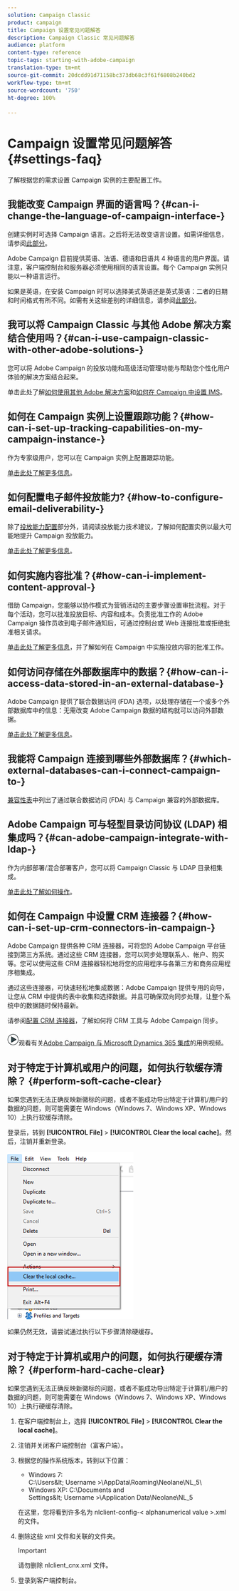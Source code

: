 ```yaml
---
solution: Campaign Classic
product: campaign
title: Campaign 设置常见问题解答
description: Campaign Classic 常见问题解答
audience: platform
content-type: reference
topic-tags: starting-with-adobe-campaign
translation-type: tm+mt
source-git-commit: 20dcdd91d71158bc373db68c3f61f6808b240bd2
workflow-type: tm+mt
source-wordcount: '750'
ht-degree: 100%

---
```



# Campaign 设置常见问题解答 {#settings-faq}

了解根据您的需求设置 Campaign 实例的主要配置工作。

## 我能改变 Campaign 界面的语言吗？{#can-i-change-the-language-of-campaign-interface-}

创建实例时可选择 Campaign 语言。之后将无法改变语言设置。如需详细信息，请参阅[此部分](../../installation/using/creating-an-instance-and-logging-on.md)。

Adobe Campaign 目前提供英语、法语、德语和日语共 4 种语言的用户界面。请注意，客户端控制台和服务器必须使用相同的语言设置。每个 Campaign 实例只能以一种语言运行。

如果是英语，在安装 Campaign 时可以选择美式英语还是英式英语：二者的日期和时间格式有所不同。如需有关这些差别的详细信息，请参阅[此部分](../../platform/using/adobe-campaign-workspace.md#date-and-time)。

## 我可以将 Campaign Classic 与其他 Adobe 解决方案结合使用吗？{#can-i-use-campaign-classic-with-other-adobe-solutions-}

您可以将 Adobe Campaign 的投放功能和高级活动管理功能与帮助您个性化用户体验的解决方案结合起来。

单击此处了解[如何使用其他 Adobe 解决方案](../../integrations/using/about-campaign-integrations.md)和[如何在 Campaign 中设置 IMS](../../integrations/using/about-adobe-id.md)。

## 如何在 Campaign 实例上设置跟踪功能？{#how-can-i-set-up-tracking-capabilities-on-my-campaign-instance-}

作为专家级用户，您可以在 Campaign 实例上配置跟踪功能。

[单击此处了解更多信息](../../installation/using/deploying-an-instance.md#tracking-configuration)。

## 如何配置电子邮件投放能力? {#how-to-configure-email-deliverability-}

除了[投放能力配置](../../delivery/using/about-deliverability.md#configuration)部分外，请阅读投放能力技术建议，了解如何配置实例以最大可能地提升 Campaign 投放能力。

[单击此处了解更多信息](../../delivery/using/technical-recommendations.md)。

## 如何实施内容批准？{#how-can-i-implement-content-approval-}

借助 Campaign，您能够以协作模式为营销活动的主要步骤设置审批流程。对于每个活动，您可以批准投放目标、内容和成本。负责批准工作的 Adobe Campaign 操作员收到电子邮件通知后，可通过控制台或 Web 连接批准或拒绝批准相关请求。

[单击此处了解更多信息](../../campaign/using/marketing-campaign-approval.md#checking-and-approving-deliveries)，并了解如何在 Campaign 中实施投放内容的批准工作。

## 如何访问存储在外部数据库中的数据？{#how-can-i-access-data-stored-in-an-external-database-}

Adobe Campaign 提供了联合数据访问 (FDA) 选项，以处理存储在一个或多个外部数据库中的信息：无需改变 Adobe Campaign 数据的结构就可以访问外部数据。

[单击此处了解更多信息](../../installation/using/connecting-to-database.md)。

## 我能将 Campaign 连接到哪些外部数据库？{#which-external-databases-can-i-connect-campaign-to-}

[兼容性表](../../rn/using/compatibility-matrix.md)中列出了通过联合数据访问 (FDA) 与 Campaign 兼容的外部数据库。

## Adobe Campaign 可与轻型目录访问协议 (LDAP) 相集成吗？{#can-adobe-campaign-integrate-with-ldap-}

作为内部部署/混合部署客户，您可以将 Campaign Classic 与 LDAP 目录相集成。

[单击此处了解如何操作](../../installation/using/connecting-through-ldap.md)。

## 如何在 Campaign 中设置 CRM 连接器？{#how-can-i-set-up-crm-connectors-in-campaign-}

Adobe Campaign 提供各种 CRM 连接器，可将您的 Adobe Campaign 平台链接到第三方系统。通过这些 CRM 连接器，您可以同步处理联系人、帐户、购买等。您可以使用这些 CRM 连接器轻松地将您的应用程序与各第三方和商务应用程序相集成。

通过这些连接器，可快速轻松地集成数据：Adobe Campaign 提供专用的向导，让您从 CRM 中提供的表中收集和选择数据。并且可确保双向同步处理，让整个系统中的数据随时保持最新。

请参阅[配置 CRM 连接器](../../platform/using/crm-connectors.md)，了解如何将 CRM 工具与 Adobe Campaign 同步。

![](assets/do-not-localize/how-to-video.png)观看有关[Adobe Campaign 与 Microsoft Dynamics 365 集成](https://helpx.adobe.com/campaign/kt/acc/using/acc-integrate-dynamics365-with-acc-feature-video-set-up.html)的用例视频。

## 对于特定于计算机或用户的问题，如何执行软缓存清除？ {#perform-soft-cache-clear}

如果您遇到无法正确反映新徽标的问题，或者不能成功导出特定于计算机/用户的数据的问题，则可能需要在 Windows（Windows 7、Windows XP、Windows 10）上执行软缓存清除。

登录后，转到 **[!UICONTROL File]** > **[!UICONTROL Clear the local cache]**。然后，注销并重新登录。

![](assets/faq_soft_cache.png)

如果仍然无效，请尝试通过执行以下步骤清除硬缓存。

## 对于特定于计算机或用户的问题，如何执行硬缓存清除？ {#perform-hard-cache-clear}

如果您遇到无法正确反映新徽标的问题，或者不能成功导出特定于计算机/用户的数据的问题，则可能需要在 Windows（Windows 7、Windows XP、Windows 10）上执行硬缓存清除。

1. 在客户端控制台上，选择 **[!UICONTROL File]** > **[!UICONTROL Clear the local cache]**。

1. 注销并关闭客户端控制台（富客户端）。

1. 根据您的操作系统版本，转到以下位置：

   * Windows 7: C:\Users\&lt; Username >\AppData\Roaming\Neolane\NL_5\
   * Windows XP: C:\Documents and Settings\&lt; Username >\Application Data\Neolane\NL_5

   在这里，您将看到许多名为 nlclient-config-&lt; alphanumerical value >.xml 的文件。

1. 删除这些 xml 文件和关联的文件夹。

   >[!IMPORTANT]
   >
   >请勿删除 nlclient_cnx.xml 文件。

1. 登录到客户端控制台。